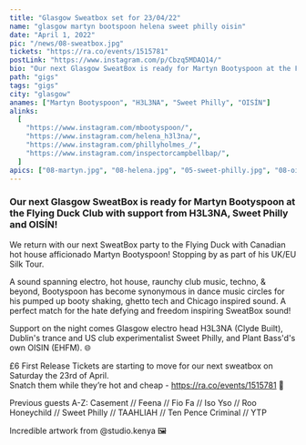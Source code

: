 ```yaml
---
title: "Glasgow Sweatbox set for 23/04/22"
name: "glasgow martyn bootspoon helena sweet philly oisin"
date: "April 1, 2022"
pic: "/news/08-sweatbox.jpg"
tickets: "https://ra.co/events/1515781"
postLink: "https://www.instagram.com/p/Cbzq5MDAQ14/"
bio: "Our next Glasgow SweatBox is ready for Martyn Bootyspoon at the Flying Duck Club with support from H3L3NA, Sweet Philly and OISÍN"
path: "gigs"
tags: "gigs"
city: "glasgow"
anames: ["Martyn Bootyspoon", "H3L3NA", "Sweet Philly", "OISÍN"]
alinks:
  [
    "https://www.instagram.com/mbootyspoon/",
    "https://www.instagram.com/helena_h3l3na/",
    "https://www.instagram.com/phillyholmes_/",
    "https://www.instagram.com/inspectorcampbellbap/",
  ]
apics: ["08-martyn.jpg", "08-helena.jpg", "05-sweet-philly.jpg", "08-oisin.jpg"]
---
```


### Our next Glasgow SweatBox is ready for Martyn Bootyspoon at the Flying Duck Club with support from H3L3NA, Sweet Philly and OISÍN!

We return with our next SweatBox party to the Flying Duck with Canadian hot house afficionado Martyn Bootyspoon! Stopping by as part of his UK/EU Silk Tour.

A sound spanning electro, hot house, raunchy club music, techno, & beyond, Bootyspoon has become synonymous in dance music circles for his pumped up booty shaking, ghetto tech and Chicago inspired sound.
A perfect match for the hate defying and freedom inspiring SweatBox sound!

Support on the night comes Glasgow electro head H3L3NA (Clyde Built), Dublin's trance and US club experimentalist Sweet Philly, and Plant Bass'd's own OISIN (EHFM). 🌐

£6 First Release Tickets are starting to move for our next sweatbox on Saturday the 23rd of April.  
Snatch them while they’re hot and cheap - https://ra.co/events/1515781 🌱

Previous guests A-Z:
Casement // Feena // Fio Fa // Iso Yso // Roo Honeychild // Sweet Philly // TAAHLIAH // Ten Pence Criminal // YTP

Incredible artwork from @studio.kenya 🖼
